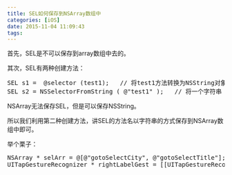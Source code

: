 ```yaml
---
title: SEL如何保存到NSArray数组中
categories: [iOS]
date: 2015-11-04 11:09:43
tags:
---
```


首先，SEL是不可以保存到array数组中去的。

其次，SEL有两种创建方法：
<pre class="brush:cpp;toolbar:false">SEL&nbsp;s1&nbsp;=&nbsp;&nbsp;@selector&nbsp;(test1);&nbsp;&nbsp;&nbsp;//&nbsp;将test1方法转换为NSString对象
SEL&nbsp;s2&nbsp;=&nbsp;NSSelectorFromString&nbsp;(&nbsp;@&quot;test1&quot;&nbsp;);&nbsp;&nbsp;&nbsp;//&nbsp;将一个字符串&nbsp;&nbsp;方法&nbsp;转换成为SEL对象</pre>

NSArray无法保存SEL，但是可以保存NSString。

所以我们利用第二种创建方法，讲SEL的方法名以字符串的方式保存到NSArray数组中即可。

举个栗子：
<pre class="brush:cpp;toolbar:false">NSArray&nbsp;*&nbsp;selArr&nbsp;=&nbsp;@[@&quot;gotoSelectCity&quot;,&nbsp;@&quot;gotoSelectTitle&quot;];
UITapGestureRecognizer&nbsp;*&nbsp;rightLabelGest&nbsp;=&nbsp;[[UITapGestureRecognizer&nbsp;alloc]initWithTarget:self&nbsp;action:NSSelectorFromString(selArr[i])];</pre>

<span style="font-variant-ligatures: no-common-ligatures; color: #e7cf81"></span>